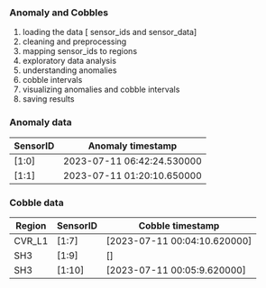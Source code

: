 ### Anomaly and Cobbles

1. loading the data [ sensor_ids and sensor_data]
2. cleaning and preprocessing
3. mapping sensor_ids to regions
4. exploratory data analysis
5. understanding anomalies
6. cobble intervals
7. visualizing anomalies and cobble intervals
8. saving results


### Anomaly data
| SensorID | Anomaly timestamp |
| --- | --- |
| [1:0] | 2023-07-11 06:42:24.530000 |
| [1:1] | 2023-07-11 01:20:10.650000 |


### Cobble data
| Region | SensorID | Cobble timestamp |
| --- | --- | --- |
| CVR_L1 | [1:7] | [2023-07-11 00:04:10.620000] |
| SH3 | [1:9] | [] |
| SH3 | [1:10] | [2023-07-11 00:05:9.620000] |